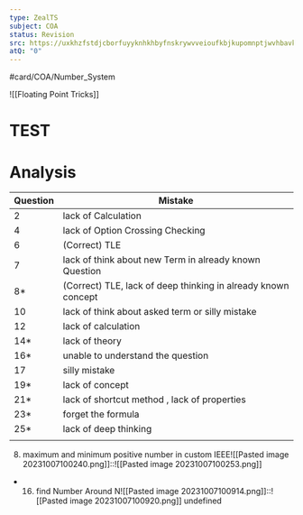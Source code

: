 ```yaml
---
type: ZealTS
subject: COA
status: Revision
src: https://uxkhzfstdjcborfuyyknhkhbyfnskrywvveioufkbjkupomnptjwvhbavkysuhi.vercel.app/solution.html?testId=62ac6451dcb96fb240b88605&test_id=11
atQ: "0"
---
```

#card/COA/Number_System 

![[Floating Point Tricks]]



# TEST 

# Analysis 
| Question | Mistake                                                       |
| -------- | ------------------------------------------------------------- |
| 2        | lack of Calculation                                           |
| 4        | lack of Option Crossing Checking                              |
| 6        | (Correct) TLE                                                 |
| 7        | lack of think about new Term in already known Question        |
| 8*       | (Correct) TLE, lack of deep thinking in already known concept |
| 10       | lack of think about asked term or silly mistake               |
| 12       | lack of calculation                                           |
| 14*      | lack of theory                                                |
| 16*      | unable to understand the question                             |
| 17       | silly mistake                                                 |
| 19*      | lack of concept                                               |
| 21*      | lack of shortcut method , lack of properties                  |
| 23*      | forget the formula                                            |
| 25*      | lack of deep thinking                                         |
|          |                                                               |


8. maximum and minimum positive number in custom IEEE![[Pasted image 20231007100240.png]]::![[Pasted image 20231007100253.png]] <!--SR:!2023-11-13,13,270-->
- 16. find Number Around N![[Pasted image 20231007100914.png]]::![[Pasted image 20231007100920.png]] <!--SR:!2023-11-15,14,290-->
undefined


 
